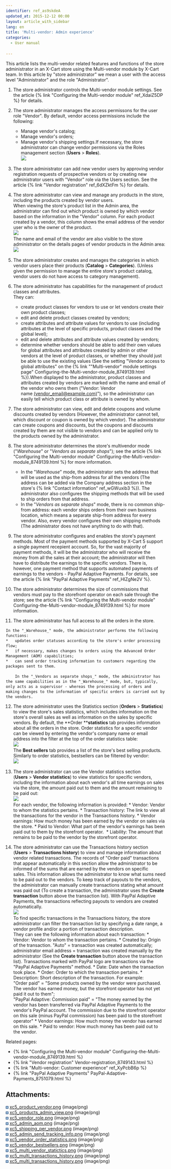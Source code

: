 ```yaml
---
identifier: ref_as9skdeA
updated_at: 2015-12-12 00:00
layout: article_with_sidebar
lang: en
title: 'Multi-vendor: Admin experience'
categories:
  - User manual

---
```



This article lists the multi-vendor related features and functions of the store administrator in an X-Cart store using the Multi-vendor module by X-Cart team. In this article by "store administrator" we mean a user with the access level "Administrator" and the role "Administrator".

1.  The store administrator controls the Multi-vendor module settings. See the article {% link "Configuring the Multi-vendor module" ref_XdaiZ5DP %} for details.  

2.  The store administrator manages the access permissons for the user role "Vendor". By default, vendor access permissions include the following:
    *   Manage vendor's catalog;
    *   Manage vendor's orders;
    *   Manage vendor's shipping settings.If necessary, the store administrator can change vendor permissions via the Roles management section (**Users** > **Roles**).  
    ![]({{site.baseurl}}/attachments/8749416/8717112.png?effects=drop-shadow)
3.  The store administrator can add new vendor users by approving vendor registration requests of prospective vendors or by creating new administrator users with "Vendor" role via the Users section. See the article {% link "Vendor registration" ref_6dXZktFm %} for details.  

4.  The store administrator can view and manage any products in the store, including the products created by vendor users.  
    When viewing the store's product list in the Admin area, the administrator can find out which product is owned by which vendor based on the information in the "Vendor" column. For each product created by a vendor, this column shows the email address of the vendor user who is the owner of the product.  
    ![]({{site.baseurl}}/attachments/8749416/8717004.png?effects=drop-shadow)  
    The name and email of the vendor are also visible to the store administrator on the details pages of vendor products in the Admin area:  
    ![]({{site.baseurl}}/attachments/8749416/8717003.png?effects=drop-shadow)
5.  The store administrator creates and manages the categories in which vendor users place their products (**Catalog** > **Categories**). (Unless given the permission to manage the entire store's product catalog, vendor users do not have access to category management).   

6.  The store administrator has capabilities for the management of product classes and attributes.   
    They can:  

    *   create product classes for vendors to use or let vendors create their own product classes;
    *   edit and delete product classes created by vendors;
    *   create attributes and attribute values for vendors to use (including attributes at the level of specific products, product classes and the global level);
    *   edit and delete attributes and attribute values created by vendors;
    *   determine whether vendors should be able to add their own values for global attributes and attributes created by admin or other vendors at the level of product classes, or whether they should just be able to use the existing values (See the setting "Vendor access to global attributes" on the {% link ""Multi-vendor" module settings page" Configuring-the-Multi-vendor-module_8749139.html %}).When displayed to the administrator, product classes and attributes created by vendors are marked with the name and email of the vendor who owns them ("Vendor: Vendor name [(vendor_email@example.com)](http://localhost/x-cart-5.2.8-en/admin.php?target=profile&profile_id=11)"), so the administrator can easily tell which product class or attribute is owned by whom.    

7.  The store administrator can view, edit and delete coupons and volume discounts created by vendors (However, the administrator cannot tell, which discount or coupon is owned by which vendor). The administrator can create coupons and discounts, but the coupons and discounts created by them are not visible to vendors and can be applied only to the products owned by the administrator.  

8.  The store administrator determines the store's multivendor mode ("_Warehouse_" or "_Vendors as separate shops_"); see the article {% link "Configuring the Multi-vendor module" Configuring-the-Multi-vendor-module_8749139.html %} for more information.  

    *   In the "_Warehouse_" mode, the administrator sets the address that will be used as the ship-from address for all the vendors (The address can be added via the Company address section in the store's {% link "Contact information" ref_wGWuxib3 %}). The administrator also configures the shipping methods that will be used to ship orders from that address. 
    *   In the "_Vendors as separate shops_" mode, there is no common ship-from address: each vendor ships orders from their own business location, which means a separate ship-from address for every vendor. Also, every vendor configures their own shipping methods (The administrator does not have anything to do with that).   

9.  The store administrator configures and enables the store's payment methods. Most of the payment methods supported by X-Cart 5 support a single payment recepient account. So, for the vast majority of payment methods, it will be the administrator who will receive the money from all the sales at their account; the administrator will then have to distribute the earnings to the specific vendors. There is, however, one payment method that supports automated payments of earnings to the vendors - PayPal Adaptive Payments. For details, see the article {% link "PayPal Adaptive Payments" ref_HIZgNe2V %}.  

10.  The store administrator determines the size of commissions that vendors must pay to the storefront operator on each sale through the store; see the article {% link "Configuring the Multi-vendor module" Configuring-the-Multi-vendor-module_8749139.html %} for more information.  

11.  The store administrator has full access to all the orders in the store.   

    In the "_Warehouse_" mode, the administrator performs the following functions:
    *   updates order statuses according to the store's order processing flow;
    *   if necessary, makes changes to orders using the Advanced Order Management (AOM) capabilities;
    *   can send order tracking information to customers regarding the packages sent to them.  

        In the "_Vendors as separate shops_" mode, the administrator has the same capabilities as in the "_Warehouse_" mode, but, typically, only acts as a supervisor - whereas the processing of orders and making changes to the information of specific orders is carried out by the vendors.  

12.  The store administrator uses the Statistics section (**Orders** > **Statistics**) to view the store's sales statistics, which includes information on the store's overall sales as well as information on the sales by specific vendors. By default, the **Order ****statistics** tab provides information about all the orders in the store. Order statistics for a specific vendor can be viewed by entering the vendor's company name or email address into the filter at the top of the order statistics table:  
    ![]({{site.baseurl}}/attachments/8749416/8717225.png?effects=drop-shadow)  
    The **Best sellers** tab provides a list of the store's best selling products. Similarly to order statistics, bestsellers can be filtered by vendor:  
    ![]({{site.baseurl}}/attachments/8749416/8717226.png?effects=drop-shadow)
13.  The store administrator can use the Vendor statistics section (**Users** > **Vendor statistics**) to view statistics for specific vendors, including the information about each vendor's all time earnings on sales via the store, the amount paid out to them and the amount remaining to be paid out:   
    ![]({{site.baseurl}}/attachments/8749416/8719636.png?effects=drop-shadow)  
    For each vendor, the following information is provided:
    *   Vendor: Vendor to whom the statistics pertains.
    *   Transaction history: The link to view all the transactions for the vendor in the Transactions history.
    *   Vendor earnings: How much money has been earned by the vendor on sales via the store.
    *   Paid to Vendor: What part of the vendor's earnings has been paid out to them by the storefront operator. 
    *   Liability: The amount that remains to be paid to the vendor by the storefront operator.  

14.  The store administrator can use the Transactions history section (**Users** > **Transactions history**) to view and manage information about vendor related transactions. The records of "Order paid" transactions that appear automatically in this section allow the administrator to be informed of the sums that are earned by the vendors on specific sales. This information allows the administrator to know what sums need to be paid out to the vendors. To keep track of payouts to the vendors, the administrator can manually create transactions stating what amount was paid out (To create a transaction, the administrator uses the **Create transaction** button above the transaction list). With PayPal Adaptive Payments, the transactions reflecting payouts to vendors are created automatically.  
    ![]({{site.baseurl}}/attachments/8749416/8719637.png?effects=drop-shadow)  
    To find specific transactions in the Transactions history, the store administrator can filter the transaction list by specifying a date range, a vendor profile and/or a portion of transaction description.   
    They can see the following information about each transaction:
    *   Vendor: Vendor to whom the transaction pertains.
    *   Created by: Origin of the transaction. "Auto" = transaction was created automatically; administrator email address = transaction was created manually by the administrator (See the **Create transaction** button above the transaction list). Transactions marked with PayPal logo are transactions via the "PayPal Adaptive Payments" method.
    *   Date: Date when the transaction took place.
    *   Order: Order to which the transaction pertains.
    *   Description: Short description of the transaction. For example:  
        "Order paid" = "Some products owned by the vendor were purchased. The vendor has earned money, but the storefront operator has not yet paid it out to them";   
        "PayPal Adaptive: Commission paid" = "The money earned by the vendor has been transferred via PayPal Adaptive Payments to the vendor's PayPal account. The commission due to the storefront operator on this sale (minus PayPal commission) has been paid to the storefront operator"
    *   Vendor earnings: How much money the vendor has earned on this sale.
    *   Paid to vendor: How much money has been paid out to the vendor.  

Related pages:

*   {% link "Configuring the Multi-vendor module" Configuring-the-Multi-vendor-module_8749139.html %}
*   {% link "Vendor registration" Vendor-registration_8749143.html %}
*   {% link "Multi-vendor: Customer experience" ref_XyPcbB6p %}
*   {% link "PayPal Adaptive Payments" PayPal-Adaptive-Payments_8751079.html %}

## Attachments:

![](images/icons/bullet_blue.gif) [xc5_product_vendor.png]({{site.baseurl}}/attachments/8749416/8717003.png) (image/png)  
![](images/icons/bullet_blue.gif) [xc5_products_admin_view.png]({{site.baseurl}}/attachments/8749416/8717004.png) (image/png)  
![](images/icons/bullet_blue.gif) [xc5_vendor_role.png]({{site.baseurl}}/attachments/8749416/8717112.png) (image/png)  
![](images/icons/bullet_blue.gif) [xc5_admin_aom.png]({{site.baseurl}}/attachments/8749416/8717183.png) (image/png)  
![](images/icons/bullet_blue.gif) [xc5_shipping_per_vendor.png]({{site.baseurl}}/attachments/8749416/8717184.png) (image/png)  
![](images/icons/bullet_blue.gif) [xc5_admin_send_tracking_info.png]({{site.baseurl}}/attachments/8749416/8717185.png) (image/png)  
![](images/icons/bullet_blue.gif) [xc5_vendor_order_statistics.png]({{site.baseurl}}/attachments/8749416/8717225.png) (image/png)  
![](images/icons/bullet_blue.gif) [xc5_vendor_bestsellers.png]({{site.baseurl}}/attachments/8749416/8717226.png) (image/png)  
![](images/icons/bullet_blue.gif) [xc5_multi_vendor_statictics.png]({{site.baseurl}}/attachments/8749416/8719636.png) (image/png)  
![](images/icons/bullet_blue.gif) [xc5_multi_transactions_history.png]({{site.baseurl}}/attachments/8749416/8719638.png) (image/png)  
![](images/icons/bullet_blue.gif) [xc5_multi_transactions_history.png]({{site.baseurl}}/attachments/8749416/8719637.png) (image/png)